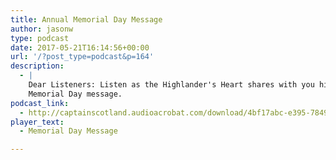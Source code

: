 ```yaml
---
title: Annual Memorial Day Message
author: jasonw
type: podcast
date: 2017-05-21T16:14:56+00:00
url: '/?post_type=podcast&p=164'
description:
  - |
    Dear Listeners: Listen as the Highlander's Heart shares with you his annual
    Memorial Day message.
podcast_link:
  - http://captainscotland.audioacrobat.com/download/4bf17abc-e395-7849-7198-1d697ea9d5d8.mp3
player_text:
  - Memorial Day Message

---
```

